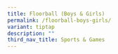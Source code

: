 ```yaml
---
title: Floorball (Boys & Girls)
permalink: /floorball-boys-girls/
variant: tiptap
description: ""
third_nav_title: Sports & Games
---
```

